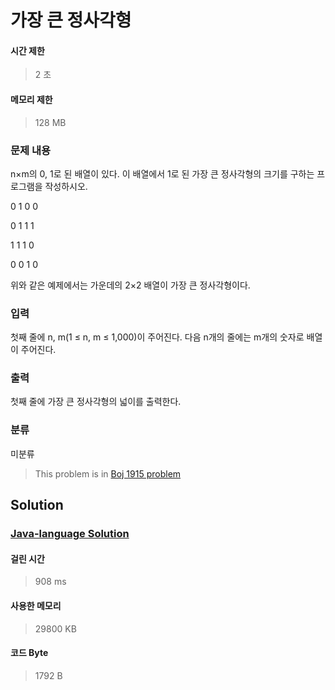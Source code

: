 # 가장 큰 정사각형
#### 시간 제한
> 2 초
#### 메모리 제한
> 128 MB
### 문제 내용

n×m의 0, 1로 된 배열이 있다. 이 배열에서 1로 된 가장 큰 정사각형의 크기를 구하는 프로그램을 작성하시오.



0
1
0
0


0
1
1
1


1
1
1
0


0
0
1
0



위와 같은 예제에서는 가운데의 2×2 배열이 가장 큰 정사각형이다. 

### 입력

첫째 줄에 n, m(1 ≤ n, m ≤ 1,000)이 주어진다. 다음 n개의 줄에는 m개의 숫자로 배열이 주어진다.

### 출력

첫째 줄에 가장 큰 정사각형의 넓이를 출력한다.

### 분류
미분류
> This problem is in [Boj 1915 problem](https://www.acmicpc.net/problem/1915)

## Solution
### [Java-language Solution](./main.java)
#### 걸린 시간
> 908 ms
#### 사용한 메모리
> 29800 KB
#### 코드 Byte
> 1792 B
